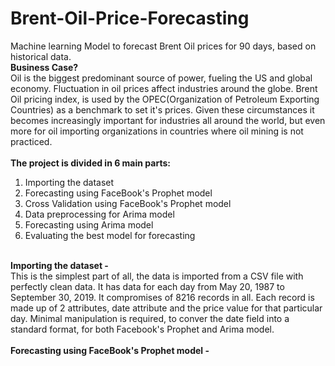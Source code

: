 # Brent-Oil-Price-Forecasting
Machine learning Model to forecast Brent Oil prices for 90 days, based on historical data.<br>
<b>Business Case?</b><br>
Oil is the biggest predominant source of power, fueling the US and global economy. Fluctuation in oil prices affect industries around the globe.
Brent Oil pricing index, is used by the OPEC(Organization of Petroleum Exporting Countries) as a benchmark to set it's prices. Given these circumstances it becomes increasingly important for industries all around the world, but even more for oil importing organizations in countries where oil mining is not practiced.<br><br>
<b>The project is divided in 6 main parts:</b><br>
1. Importing the dataset<br>
2. Forecasting using FaceBook's Prophet model<br>
3. Cross Validation using FaceBook's Prophet model<br>
4. Data preprocessing for Arima model<br>
5. Forecasting using Arima model<br>
6. Evaluating the best model for forecasting<br><br>

<b>Importing the dataset -</b><br>
This is the simplest part of all, the data is imported from a CSV file with perfectly clean data. It has data for each day from May 20, 1987 to September 30, 2019. It compromises of 8216 records in all. Each record is made up of 2 attributes, date attribute and the price value for that particular day. Minimal manipulation is required, to conver the date field into a standard format, for both Facebook's Prophet and Arima model.<br><br>
<b>Forecasting using FaceBook's Prophet model -</b><br>
